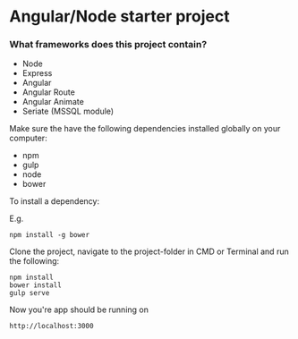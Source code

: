 # Angular/Node starter project


### What frameworks does this project contain?

- Node
- Express
- Angular
- Angular Route
- Angular Animate
- Seriate (MSSQL module)



Make sure the have the following dependencies installed globally on your computer:

- npm
- gulp
- node
- bower



To install a dependency:

E.g.

```
npm install -g bower
```


Clone the project, navigate to the project-folder in CMD or Terminal and run the following:

```
npm install
bower install
gulp serve
```


Now you're app should be running on 


```
http://localhost:3000
```



